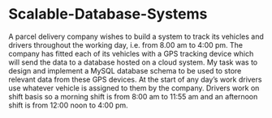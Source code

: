 # Scalable-Database-Systems

A parcel delivery company wishes to build a system to track its vehicles and drivers throughout the working day, i.e. from 8.00 am to 4:00 pm. 
The company has fitted each of its vehicles with a GPS tracking device which will send the data to a database hosted on a cloud system.
My task was to design and implement a MySQL database schema to be used to store relevant data from these GPS devices. At the start of any day’s work drivers use whatever vehicle is assigned to them by the company. Drivers work on shift basis so a morning shift is from 8:00 am to 11:55 am and an afternoon shift is from 12:00 noon to 4:00 pm.

